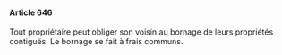 #### Article 646

Tout propriétaire peut obliger son voisin au bornage de leurs propriétés contiguës. Le bornage se fait à frais communs.

